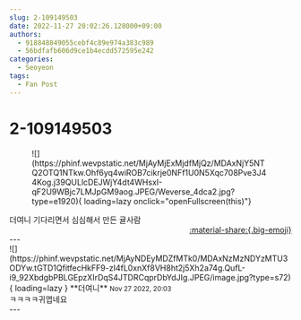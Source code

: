 ```yaml
---
slug: 2-109149503
date: 2022-11-27 20:02:26.128000+09:00
authors:
  - 918848849055cebf4c89e974a383c989
  - 56bdfafb606d9ce1b4ecdd572595e242
categories:
  - Seoyeon
tags:
  - Fan Post
---
```


# 2-109149503

<div class="post-container" markdown="1">
<div class="content-container md-sidebar__scrollwrap" markdown="1">


<figure markdown="1">
![](https://phinf.wevpstatic.net/MjAyMjExMjdfMjQz/MDAxNjY5NTQ2OTQ1NTkw.Ohf6yq4wiROB7cikrje0NFf1U0N5Xqc708Pve3J44Kog.j39QULlcDEJWjY4dt4WHsxI-qF2U9WBjc7LMJpGM9aog.JPEG/Weverse_4dca2.jpg?type=e1920){ loading=lazy onclick="openFullscreen(this)"}
</figure>
더여니 기다리면서 심심해서 만든 귤사람

</div>
</div>

<div style="text-align: right;" markdown="1">
<a href="https://weverse.io/fromis9/fanpost/2-109149503" style="text-align: right;">:material-share:{.big-emoji}</a>
</div>
---

<div class="comments-container md-sidebar__scrollwrap" markdown="1">
<div class="comment" markdown="1">
<div class='id-container' markdown="1">
![](https://phinf.wevpstatic.net/MjAyNDEyMDZfMTk0/MDAxNzMzNDYzMTU3ODYw.tGTD1QfitfecHkFF9-zI4fL0xnXf8VH8ht2j5Xh2a74g.QufL-i9_92XbdgbPBLGEpzXIrDqS4JTDRCqprDbYdJIg.JPEG/image.jpg?type=s72){ loading=lazy }
**<span class="artist">더여니</span>** <small>Nov 27 2022, 20:03</small><br>
</div>
<div class='comment-body' markdown="1">
ㅋㅋㅋㅋ귀엽네요
</div>
</div>
</div>
---
